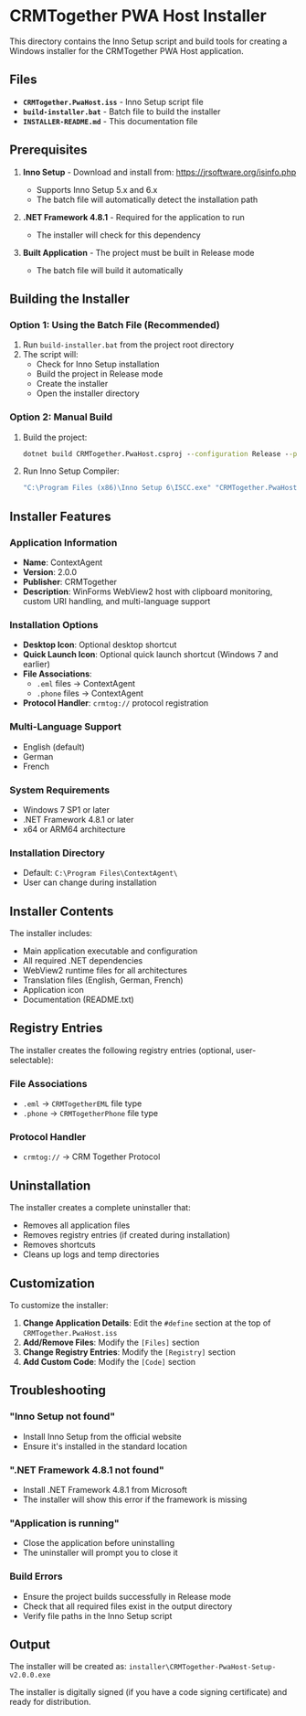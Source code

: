 # CRMTogether PWA Host Installer

This directory contains the Inno Setup script and build tools for creating a Windows installer for the CRMTogether PWA Host application.

## Files

- **`CRMTogether.PwaHost.iss`** - Inno Setup script file
- **`build-installer.bat`** - Batch file to build the installer
- **`INSTALLER-README.md`** - This documentation file

## Prerequisites

1. **Inno Setup** - Download and install from: https://jrsoftware.org/isinfo.php
   - Supports Inno Setup 5.x and 6.x
   - The batch file will automatically detect the installation path

2. **.NET Framework 4.8.1** - Required for the application to run
   - The installer will check for this dependency

3. **Built Application** - The project must be built in Release mode
   - The batch file will build it automatically

## Building the Installer

### Option 1: Using the Batch File (Recommended)

1. Run `build-installer.bat` from the project root directory
2. The script will:
   - Check for Inno Setup installation
   - Build the project in Release mode
   - Create the installer
   - Open the installer directory

### Option 2: Manual Build

1. Build the project:
   ```cmd
   dotnet build CRMTogether.PwaHost.csproj --configuration Release --platform x64
   ```

2. Run Inno Setup Compiler:
   ```cmd
   "C:\Program Files (x86)\Inno Setup 6\ISCC.exe" "CRMTogether.PwaHost.iss"
   ```

## Installer Features

### Application Information
- **Name**: ContextAgent
- **Version**: 2.0.0
- **Publisher**: CRMTogether
- **Description**: WinForms WebView2 host with clipboard monitoring, custom URI handling, and multi-language support

### Installation Options
- **Desktop Icon**: Optional desktop shortcut
- **Quick Launch Icon**: Optional quick launch shortcut (Windows 7 and earlier)
- **File Associations**: 
  - `.eml` files → ContextAgent
  - `.phone` files → ContextAgent
- **Protocol Handler**: `crmtog://` protocol registration

### Multi-Language Support
- English (default)
- German
- French

### System Requirements
- Windows 7 SP1 or later
- .NET Framework 4.8.1 or later
- x64 or ARM64 architecture

### Installation Directory
- Default: `C:\Program Files\ContextAgent\`
- User can change during installation

## Installer Contents

The installer includes:
- Main application executable and configuration
- All required .NET dependencies
- WebView2 runtime files for all architectures
- Translation files (English, German, French)
- Application icon
- Documentation (README.txt)

## Registry Entries

The installer creates the following registry entries (optional, user-selectable):

### File Associations
- `.eml` → `CRMTogetherEML` file type
- `.phone` → `CRMTogetherPhone` file type

### Protocol Handler
- `crmtog://` → CRM Together Protocol

## Uninstallation

The installer creates a complete uninstaller that:
- Removes all application files
- Removes registry entries (if created during installation)
- Removes shortcuts
- Cleans up logs and temp directories

## Customization

To customize the installer:

1. **Change Application Details**: Edit the `#define` section at the top of `CRMTogether.PwaHost.iss`
2. **Add/Remove Files**: Modify the `[Files]` section
3. **Change Registry Entries**: Modify the `[Registry]` section
4. **Add Custom Code**: Modify the `[Code]` section

## Troubleshooting

### "Inno Setup not found"
- Install Inno Setup from the official website
- Ensure it's installed in the standard location

### ".NET Framework 4.8.1 not found"
- Install .NET Framework 4.8.1 from Microsoft
- The installer will show this error if the framework is missing

### "Application is running"
- Close the application before uninstalling
- The uninstaller will prompt you to close it

### Build Errors
- Ensure the project builds successfully in Release mode
- Check that all required files exist in the output directory
- Verify file paths in the Inno Setup script

## Output

The installer will be created as:
`installer\CRMTogether-PwaHost-Setup-v2.0.0.exe`

The installer is digitally signed (if you have a code signing certificate) and ready for distribution.
